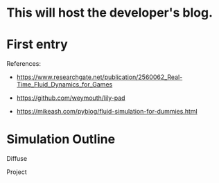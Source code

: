 # This will host the developer's blog.

# First entry

References:

* https://www.researchgate.net/publication/2560062_Real-Time_Fluid_Dynamics_for_Games

* https://github.com/weymouth/lily-pad

* https://mikeash.com/pyblog/fluid-simulation-for-dummies.html

# Simulation Outline

Diffuse

Project

